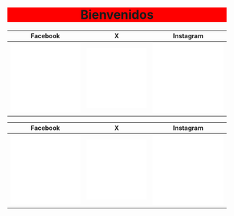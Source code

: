 <h1 align="center" style="background-color:red;">Bienvenidos</h1>


| Facebook  | X | Instagram |
| ------------- | ------------- | ------------- |
| ![1](https://raw.githubusercontent.com/JeanPCarrilloG/JeanPCarrilloG/main/ICONS/icons8-facebook.png)  | ![2](https://raw.githubusercontent.com/JeanPCarrilloG/JeanPCarrilloG/main/ICONS/icons8-twitterx-600.png) | ![3](https://raw.githubusercontent.com/JeanPCarrilloG/JeanPCarrilloG/main/ICONS/icons8-instagram.png)  |


| Facebook  | X | Instagram |
| ------------- | ------------- | ------------- |
| <a href="https://github.com/"  ><img src="https://raw.githubusercontent.com/JeanPCarrilloG/JeanPCarrilloG/main/ICONS/icons8-facebook.png" /></a> | ![2](https://raw.githubusercontent.com/JeanPCarrilloG/JeanPCarrilloG/main/ICONS/icons8-twitterx-600.png) | ![3](https://raw.githubusercontent.com/JeanPCarrilloG/JeanPCarrilloG/main/ICONS/icons8-instagram.png)  |

<!--

**JeanPCarrilloG/JeanPCarrilloG** is a ✨ _special_ ✨ repository because its `README.md` (this file) appears on your GitHub profile.

Here are some ideas to get you started:

- 🔭 I’m currently working on ...
- 🌱 I’m currently learning ...
- 👯 I’m looking to collaborate on ...
- 🤔 I’m looking for help with ...
- 💬 Ask me about ...
- 📫 How to reach me: ...
- 😄 Pronouns: ...
- ⚡ Fun fact: ...
-->
